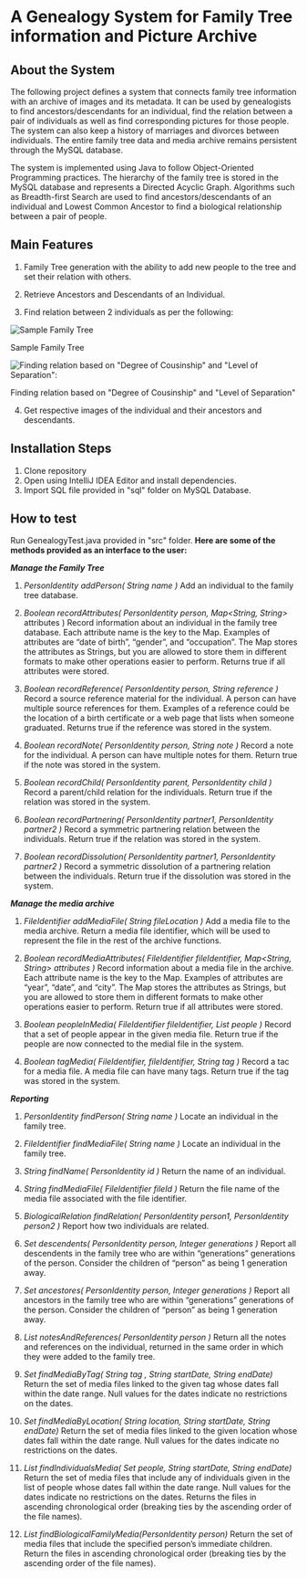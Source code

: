 

# A Genealogy System for Family Tree information and Picture Archive

## About the System

The following project defines a system that connects family tree information with an archive of images and its metadata. It can be used by genealogists to find ancestors/descendants for an individual, find the relation between a pair of individuals as well as find corresponding pictures for those people. The system can also keep a history of marriages and divorces between individuals. The entire family tree data and media archive remains persistent through the MySQL database.

The system is implemented using Java to follow Object-Oriented Programming practices. The hierarchy of the family tree is stored in the MySQL database and represents a Directed Acyclic Graph. Algorithms such as Breadth-first Search are used to find ancestors/descendants of an individual and Lowest Common Ancestor to find a biological relationship between a pair of people.

## Main Features

 1. Family Tree generation with the ability to add new people to the tree and set their relation with others.
 
 2. Retrieve Ancestors and Descendants of an Individual.
 3. Find relation between 2 individuals as per the following:

![Sample Family Tree](https://i.imgur.com/vDrThyJ.png)

Sample Family Tree

![Finding relation based on "Degree of Cousinship" and "Level of Separation":](https://i.imgur.com/JTXaAFI.png)

Finding relation based on "Degree of Cousinship" and "Level of Separation"
 
 4. Get respective images of the individual and their ancestors and descendants.

## Installation Steps

 1. Clone repository
 2. Open using IntelliJ IDEA Editor and install dependencies.
 3. Import SQL file provided in "sql" folder on MySQL Database.

## How to test

Run GenealogyTest.java provided in "src" folder.
**Here are some of the methods provided as an interface to the user:**

***Manage the Family Tree***

 1. *PersonIdentity addPerson( String name )* 
Add an individual to the family tree database.

 2. *Boolean recordAttributes( PersonIdentity person, Map<String, String>*
    attributes )
Record information about an individual in the family tree database. Each attribute name is the key to the Map. Examples of attributes are “date of birth”, “gender”, and “occupation”. The Map stores the attributes as Strings, but you are allowed to store them in different formats to make other operations easier to perform.
Returns true if all attributes were stored.

 3. *Boolean recordReference( PersonIdentity person, String reference )*
Record a source reference material for the individual. A person can have multiple source
references for them. Examples of a reference could be the location of a birth certificate or a web page that lists when someone graduated.
Returns true if the reference was stored in the system.
 4. *Boolean recordNote( PersonIdentity person, String note )*
Record a note for the individual. A person can have multiple notes for them.
Return true if the note was stored in the system.
 5. *Boolean recordChild( PersonIdentity parent, PersonIdentity child )*
Record a parent/child relation for the individuals.
Return true if the relation was stored in the system.
 6. *Boolean recordPartnering( PersonIdentity partner1, PersonIdentity partner2 )*
Record a symmetric partnering relation between the individuals.
Return true if the relation was stored in the system.
 7. *Boolean recordDissolution( PersonIdentity partner1, PersonIdentity partner2 )*
Record a symmetric dissolution of a partnering relation between the individuals.
Return true if the dissolution was stored in the system.

***Manage the media archive***
 1. *FileIdentifier addMediaFile( String fileLocation )*
Add a media file to the media archive. Return a media file identifier, which will be used to
represent the file in the rest of the archive functions.

 2. *Boolean recordMediaAttributes( FileIdentifier fileIdentifier, Map<String, String> attributes )*
Record information about a media file in the archive. Each attribute name is the key to the
Map. Examples of attributes are “year”, “date”, and “city”. The Map stores the attributes as
Strings, but you are allowed to store them in different formats to make other operations easier to perform.
Return true if all attributes were stored.

 3. *Boolean peopleInMedia( FileIdentifier fileIdentifier, List<PersonIdentity> people )*
Record that a set of people appear in the given media file.
Return true if the people are now connected to the medial file in the system.
 4. *Boolean tagMedia( FileIdentifier, fileIdentifier, String tag )*
Record a tac for a media file. A media file can have many tags.
Return true if the tag was stored in the system.

***Reporting***

 1. *PersonIdentity findPerson( String name )*
Locate an individual in the family tree.

 2. *FileIdentifier findMediaFile( String name )*
Locate an individual in the family tree.
 3. *String findName( PersonIdentity id )*
Return the name of an individual.
 4. *String findMediaFile( FileIdentifier fileId )*
Return the file name of the media file associated with the file identifier.
 5. *BiologicalRelation findRelation( PersonIdentity person1, PersonIdentity person2 )*
Report how two individuals are related.
 6. *Set<PersonIdentity> descendents( PersonIdentity person, Integer generations )*
Report all descendents in the family tree who are within “generations” generations of the
person. Consider the children of “person” as being 1 generation away.
 7. *Set<PersonIdentity> ancestores( PersonIdentity person, Integer generations )*
Report all ancestors in the family tree who are within “generations” generations of the person.
Consider the children of “person” as being 1 generation away.
 8. *List<String> notesAndReferences( PersonIdentity person )*
Return all the notes and references on the individual, returned in the same order in which they were added to the family tree.
 9. *Set<FileIdentifier> findMediaByTag( String tag , String startDate, String endDate)*
Return the set of media files linked to the given tag whose dates fall within the date range. Null values for the dates indicate no restrictions on the dates.
 10. *Set<FileIdentifier> findMediaByLocation( String location, String startDate, String endDate)*
Return the set of media files linked to the given location whose dates fall within the date range.
Null values for the dates indicate no restrictions on the dates.
 11. *List<FileIdentifier> findIndividualsMedia( Set<PersonIdentity> people, String startDate, String endDate)*
Return the set of media files that include any of individuals given in the list of people whose dates fall within the date range. Null values for the dates indicate no restrictions on the dates. Returns the files in ascending chronological order (breaking ties by the ascending order of the file names).
 12. *List<FileIdentifier> findBiologicalFamilyMedia(PersonIdentity person)*
Return the set of media files that include the specified person’s immediate children.
Return the files in ascending chronological order (breaking ties by the ascending order of the file names).
